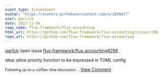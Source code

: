 ```yaml
---
event_type: IssuesEvent
avatar: "https://avatars.githubusercontent.com/u/169947?"
user: garlick
date: 2022-11-08
repo_name: flux-framework/flux-accounting
html_url: https://github.com/flux-framework/flux-accounting/issues/296
repo_url: https://github.com/flux-framework/flux-accounting
---
```


<a href='https://github.com/garlick' target='_blank'>garlick</a> open issue <a href='https://github.com/flux-framework/flux-accounting/issues/296' target='_blank'>flux-framework/flux-accounting#296</a>.

<p>idea: allow priority function to be expressed in TOML config</p><small>Following up on a :coffee: time discussion:...</small><a href='https://github.com/flux-framework/flux-accounting/issues/296' target='_blank'>View Comment</a>